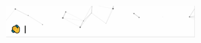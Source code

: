 [<img src="https://raw.githubusercontent.com/SantaKaus/SantaKaus/master/intro.gif" alt="👋 Hey! I'm SantaKaus|https://kaustubhprabhakar.tech" title="👋 Hey! I'm SantaKaus|https://kaustubhprabhakar.tech"/>](https://kaustubhprabhakar.tech/)

<!--
**𝚂𝚊𝚗𝚝𝚊𝙺𝚊𝚞𝚜/𝚂𝚊𝚗𝚝𝚊𝙺𝚊𝚞𝚜** 𝚒𝚜 𝚊 ✨ _𝚜𝚙𝚎𝚌𝚒𝚊𝚕_ ✨ 𝚛𝚎𝚙𝚘𝚜𝚒𝚝𝚘𝚛𝚢 𝚋𝚎𝚌𝚊𝚞𝚜𝚎 𝚒𝚝𝚜 `𝚁𝙴𝙰𝙳𝙼𝙴.𝚖𝚍` (𝚝𝚑𝚒𝚜 𝚏𝚒𝚕𝚎) 𝚊𝚙𝚙𝚎𝚊𝚛𝚜 𝚘𝚗 𝚢𝚘𝚞𝚛 𝙶𝚒𝚝𝙷𝚞𝚋 𝚙𝚛𝚘𝚏𝚒𝚕𝚎.

𝙷𝚎𝚛𝚎 𝚊𝚛𝚎 𝚜𝚘𝚖𝚎 𝚒𝚍𝚎𝚊𝚜 𝚝𝚘 𝚐𝚎𝚝 𝚢𝚘𝚞 𝚜𝚝𝚊𝚛𝚝𝚎𝚍:

- 🔭 𝙸’𝚖 𝚌𝚞𝚛𝚛𝚎𝚗𝚝𝚕𝚢 𝚠𝚘𝚛𝚔𝚒𝚗𝚐 𝚘𝚗 ...
- 🌱 𝙸’𝚖 𝚌𝚞𝚛𝚛𝚎𝚗𝚝𝚕𝚢 𝚕𝚎𝚊𝚛𝚗𝚒𝚗𝚐 ...
- 👯 𝙸’𝚖 𝚕𝚘𝚘𝚔𝚒𝚗𝚐 𝚝𝚘 𝚌𝚘𝚕𝚕𝚊𝚋𝚘𝚛𝚊𝚝𝚎 𝚘𝚗 ...
- 🤔 𝙸’𝚖 𝚕𝚘𝚘𝚔𝚒𝚗𝚐 𝚏𝚘𝚛 𝚑𝚎𝚕𝚙 𝚠𝚒𝚝𝚑 ...
- 💬 𝙰𝚜𝚔 𝚖𝚎 𝚊𝚋𝚘𝚞𝚝 ...
- 📫 𝙷𝚘𝚠 𝚝𝚘 𝚛𝚎𝚊𝚌𝚑 𝚖𝚎: ...
- 😄 𝙿𝚛𝚘𝚗𝚘𝚞𝚗𝚜: ...
- ⚡ 𝙵𝚞𝚗 𝚏𝚊𝚌𝚝: ...


## :book: 𝙰𝚋𝚘𝚞𝚝 𝙼𝚎
- 🖥 𝙵𝚞𝚕𝚕-𝚜𝚝𝚊𝚌𝚔 𝚜𝚘𝚏𝚝𝚠𝚊𝚛𝚎 𝚍𝚎𝚟𝚎𝚕𝚘𝚙𝚎𝚛
- 🎓 𝚂𝚝𝚞𝚍𝚢𝚒𝚗𝚐 𝙷𝚘𝚗𝚘𝚞𝚛𝚜 𝙲𝚘𝚖𝚙𝚞𝚝𝚎𝚛 𝚂𝚌𝚒𝚎𝚗𝚌𝚎 𝚠𝚒𝚝𝚑 𝙲𝚘-𝚘𝚙 𝚊𝚝 𝚝𝚑𝚎 𝚄𝚗𝚒𝚟𝚎𝚛𝚜𝚒𝚝𝚢 𝚘𝚏 𝚆𝚊𝚝𝚎𝚛𝚕𝚘𝚘, 𝚌𝚕𝚊𝚜𝚜 𝚘𝚏 𝟸0𝟸𝟻
- (𝙲𝚑𝚎𝚌𝚔 𝚘𝚞𝚝 𝚖𝚢 [website](https://kaustubhprabhakar.tech/) 𝚝𝚘 𝚕𝚎𝚊𝚛𝚗 𝚖𝚘𝚛𝚎 𝚊𝚋𝚘𝚞𝚝 𝚖𝚎)

## ⬆ 𝚆𝚑𝚊𝚝 𝙸'𝚖 𝚞𝚙 𝚝𝚘
- 🔨 𝙸’𝚖 𝚌𝚞𝚛𝚛𝚎𝚗𝚝𝚕𝚢 𝚠𝚘𝚛𝚔𝚒𝚗𝚐 𝚘𝚗 [𝚌𝚞𝚜𝚝𝚘𝚖𝚒𝚣𝚊𝚝𝚒𝚘𝚗𝚜 𝚏𝚘𝚛 𝙳𝚛𝚁𝚊𝚌𝚔𝚎𝚝](https://cs135.ml)
- 🎯 𝙸 𝚙𝚕𝚊𝚗 𝚝𝚘 𝚠𝚘𝚛𝚔 𝚘𝚗 𝚘𝚗 𝚊 𝚜𝚝𝚘𝚌𝚔 𝚖𝚊𝚛𝚔𝚎𝚝 𝚝𝚎𝚌𝚑𝚗𝚒𝚌𝚊𝚕 𝚊𝚗𝚊𝚕𝚢𝚜𝚒𝚜 𝚙𝚛𝚘𝚐𝚛𝚊𝚖 𝚊𝚗𝚍 𝚋𝚎𝚝𝚝𝚎𝚛 𝚖𝚢 𝙼𝚊𝚌𝚑𝚒𝚗𝚎 𝙻𝚎𝚊𝚛𝚗𝚒𝚗𝚐 𝙼𝚘𝚟𝚒𝚎 𝚁𝚎𝚌𝚘𝚖𝚖𝚎𝚗𝚍𝚊𝚝𝚒𝚘𝚗 𝙰𝚕𝚐𝚘 𝚒𝚗 𝚝𝚑𝚎 𝚗𝚎𝚊𝚛 𝚏𝚞𝚝𝚞𝚛𝚎.

## 🔔 𝙼𝚢 𝚁𝚎𝚌𝚎𝚗𝚝 𝙶𝚒𝚝𝙷𝚞𝚋 𝙰𝚌𝚝𝚒𝚟𝚒𝚝𝚢
1. ❗️ Opened issue [#1](https://github.com/SantaKaus/Machine-Learning-Movie-recommendation-Algorithm/issues/1) in [SantaKaus/Machine-Learning-Movie-recommendation-Algorithm](https://github.com/SantaKaus/Machine-Learning-Movie-recommendation-Algorithm)
2. 💪 Opened PR [#6](https://github.com/Raymo111/cs135-drtools/pull/6) in [Raymo111/cs135-drtools](https://github.com/Raymo111/cs135-drtools)
3. 🗣 Commented on [#2](https://github.com/Raymo111/cs135-drtools/issues/2) in [Raymo111/cs135-drtools](https://github.com/Raymo111/cs135-drtools)

## 📫 𝙷𝚘𝚠 𝚝𝚘 𝚛𝚎𝚊𝚌𝚑 𝚖𝚎:
𝚈𝚘𝚞 𝚌𝚊𝚗 𝚛𝚎𝚊𝚌𝚑 𝚖𝚎 𝚊𝚝 𝚝𝚑𝚎 𝚎𝚖𝚊𝚒𝚕 𝚒𝚗 𝚖𝚢 𝚐𝚒𝚝𝚑𝚞𝚋 𝚙𝚛𝚘𝚏𝚒𝚕𝚎 𝚘𝚛 𝚘𝚗 𝚊𝚗𝚢𝚘𝚗𝚎 𝚘𝚏 𝚝𝚑𝚎 𝚙𝚕𝚊𝚝𝚏𝚘𝚛𝚖𝚜 𝚕𝚒𝚗𝚔𝚎𝚍 𝚋𝚎𝚕𝚘𝚠!

[<img src="https://raw.githubusercontent.com/SantaKaus/SantaKaus/master/socials/linkedin.png" height="40em" align="center" alt="𝙲𝚘𝚗𝚗𝚎𝚌𝚝 𝚠𝚒𝚝𝚑 𝚂𝚊𝚗𝚝𝚊𝙺𝚊𝚞𝚜 𝚘𝚗 𝙻𝚒𝚗𝚔𝚎𝚍𝙸𝚗" title="𝙲𝚘𝚗𝚗𝚎𝚌𝚝 𝚠𝚒𝚝𝚑 𝚂𝚊𝚗𝚝𝚊𝙺𝚊𝚞𝚜 𝚘𝚗 𝙻𝚒𝚗𝚔𝚎𝚍𝙸𝚗"/>](𝚑𝚝𝚝𝚙𝚜://𝚠𝚠𝚠.𝚕𝚒𝚗𝚔𝚎𝚍𝚒𝚗.𝚌𝚘𝚖/𝚒𝚗/𝚔𝚊𝚞𝚜𝚝𝚞𝚋𝚑-𝚙𝚛𝚊𝚋𝚑𝚊𝚔𝚊𝚛/)
[<img src="https://raw.githubusercontent.com/SantaKaus/SantaKaus/master/socials/instagram.svg" height="40em" align="center" alt="𝙵𝚘𝚕𝚕𝚘𝚠 𝚂𝚊𝚗𝚝𝚊𝙺𝚊𝚞𝚜 𝚘𝚗 𝙸𝚗𝚜𝚝𝚊𝚐𝚛𝚊𝚖" title="𝙵𝚘𝚕𝚕𝚘𝚠 𝚂𝚊𝚗𝚝𝚊𝙺𝚊𝚞𝚜 𝚘𝚗 𝙸𝚗𝚜𝚝𝚊𝚐𝚛𝚊𝚖"/>](𝚑𝚝𝚝𝚙𝚜://𝚠𝚠𝚠.𝚒𝚗𝚜𝚝𝚊𝚐𝚛𝚊𝚖.𝚌𝚘𝚖/𝚜𝚊𝚗𝚝𝚊_𝚔𝚊𝚞𝚜/)

## ⚡ 𝙻𝚒𝚜𝚝 𝚘𝚏 𝚌𝚘𝚘𝚕 𝚝𝚑𝚒𝚗𝚐𝚜 𝚝𝚑𝚊𝚝 𝚠𝚎𝚗𝚝 𝚒𝚗𝚝𝚘 𝚝𝚑𝚒𝚜 𝚙𝚛𝚘𝚏𝚒𝚕𝚎 𝚁𝙴𝙰𝙳𝙼𝙴
- 𝚃𝚢𝚙𝚎𝙸𝚝, 𝚅𝚞𝚎 𝙿𝚊𝚛𝚝𝚒𝚌𝚕𝚎𝙹𝚜 𝚊𝚗𝚍 𝚅𝚞𝚎.𝚓𝚜 𝚏𝚘𝚛 𝚝𝚑𝚎 𝚝𝚢𝚙𝚒𝚗𝚐 𝚒𝚗𝚝𝚛𝚘: [𝚑𝚝𝚝𝚙𝚜://𝚌𝚘𝚍𝚎𝚜𝚊𝚗𝚍𝚋𝚘𝚡.𝚒𝚘/𝚜/𝚛𝚎𝚊𝚍𝚖𝚎-𝚒𝚗𝚝𝚛𝚘𝚐𝚒𝚏-𝟿𝚏𝚓𝚘𝟻](https://codesandbox.io/s/readme-introgif-9fjo5)
- 𝙼𝚘𝚗𝚘𝚜𝚙𝚊𝚌𝚎𝚍 𝚝𝚎𝚡𝚝 𝚏𝚛𝚘𝚖 [𝚑𝚝𝚝𝚙𝚜://𝚢𝚊𝚢𝚝𝚎𝚡𝚝.𝚌𝚘𝚖/𝚖𝚘𝚗𝚘𝚜𝚙𝚊𝚌𝚎/](https://yaytext.com/monospace/)
- 𝙶𝚒𝚝𝙷𝚞𝚋 𝚊𝚌𝚝𝚒𝚟𝚒𝚝𝚢 𝚊𝚌𝚝𝚒𝚘𝚗 𝚏𝚛𝚘𝚖 [𝚑𝚝𝚝𝚙𝚜://𝚐𝚒𝚝𝚑𝚞𝚋.𝚌𝚘𝚖/𝚓𝚊𝚖𝚎𝚜𝚐𝚎𝚘𝚛𝚐𝚎00𝟽/𝚐𝚒𝚝𝚑𝚞𝚋-𝚊𝚌𝚝𝚒𝚟𝚒𝚝𝚢-𝚛𝚎𝚊𝚍𝚖𝚎](https://github.com/jamesgeorge007/github-activity-readme)-->
